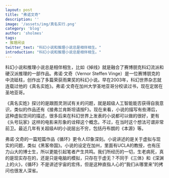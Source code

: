 ```yaml
---
layout: post
title: "弗诺文奇"
description: ''
image: '/assets/img/真名实行.png'
category: 'blog'
author: 'sholmes'
tags:
- 推理闲谈
twitter_text: "科幻小说和推理小说总是相伴相生。"
introduction: "科幻小说和推理小说总是相伴相生。"
---
```


科幻小说和推理小说总是相伴相生，比如《掉线》就是融合了赛博朋克科幻流派和硬汉派推理的一部作品。弗诺·文奇（Vernor Steffen Vinge）是一位赛博朋克的中流砥柱，创作出了多篇荣获雨果奖的科幻小说。早在2003年，科幻世界杂志就连载过他的《真名实姓》。弗诺·文奇在加州大学圣地亚哥分校读过书，现在定居在圣地亚哥。

《真名实姓》探讨的是跟图灵测试有关的问题，就是超级人工智能能否获得自我意识，类似的作品还有《接弗兰肯斯坦请按F》。现在来看，小说的描写有些滞后，这种虚拟空间的描述，很多后来在科幻世界上发表的小说都可以做的很好，更有《头号玩家》这样的电影来形象的诠释这个概念。不过，在当时这个想法可谓非常前卫。最近几年有关超级AI的小说层出不穷，包括丹布朗的《本源》等。

弗诺·文奇的一篇短篇作品《循环》更令人印象深刻。小说讲述的是关于虚拟与现实的问题，类似《黑客帝国》。小说的设定在加州，里面有UCLA的教授，也有压力山大的博士生，所以更能引起笔者产生共鸣。我们所经历的一切，生老病死，真的是现实存在的，还是只是电脑的模拟，只存在于虚无？不同于《三体》和《深渊上的火》，《循环》不是讲述宇宙的宏伟，但是这种直指人心的“我们从哪里来”的拷问也很发人深省。
